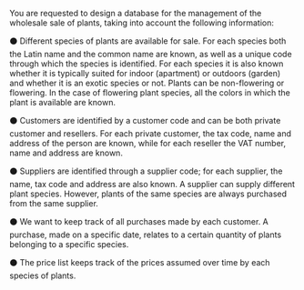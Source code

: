 You are requested to design a database for the management of the wholesale sale of plants, taking into account the 
following information: 

⚫️ Different species of plants are available for sale. For each species both the Latin name and the common name
are known, as well as a unique code through which the species is identified. For each species it is also known
whether it is typically  suited for indoor (apartment) or outdoors (garden) and whether it is an exotic species
or not. Plants can be non-flowering or flowering. In the case of flowering plant species, all the colors in which
the plant is available are known.


⚫️ Customers are identified by a customer code and can be both private customer and resellers. For each private
customer, the tax code, name and address of the person are known, while for each reseller the VAT number,
name and address are known.

⚫️ Suppliers are identified through a supplier code; for each supplier, the name, tax code and address are also
known. A supplier can supply different plant species. However, plants of the same species are always
purchased from the same supplier.

⚫️ We want to keep track of all purchases made by each customer. A purchase, made on a specific date, relates
to a certain quantity of plants belonging to a specific species.

⚫️ The price list keeps track of the prices assumed over time by each species of plants.

